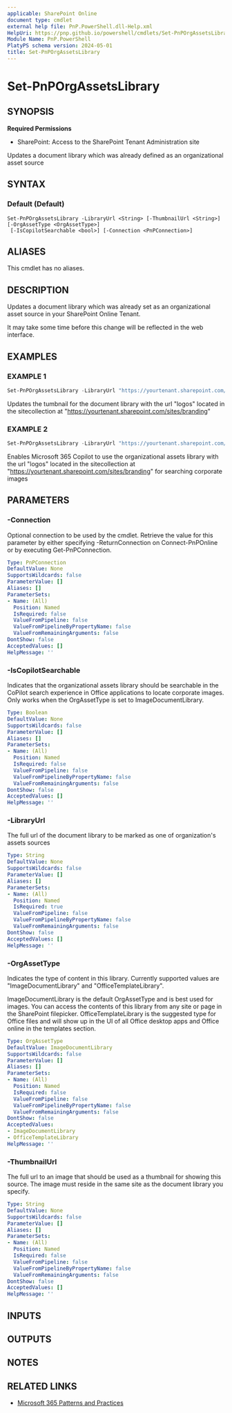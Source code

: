 ```yaml
---
applicable: SharePoint Online
document type: cmdlet
external help file: PnP.PowerShell.dll-Help.xml
HelpUri: https://pnp.github.io/powershell/cmdlets/Set-PnPOrgAssetsLibrary.html
Module Name: PnP.PowerShell
PlatyPS schema version: 2024-05-01
title: Set-PnPOrgAssetsLibrary
---
```


# Set-PnPOrgAssetsLibrary

## SYNOPSIS

**Required Permissions**

* SharePoint: Access to the SharePoint Tenant Administration site

Updates a document library which was already defined as an organizational asset source

## SYNTAX

### Default (Default)

```
Set-PnPOrgAssetsLibrary -LibraryUrl <String> [-ThumbnailUrl <String>] [-OrgAssetType <OrgAssetType>]
 [-IsCopilotSearchable <bool>] [-Connection <PnPConnection>]
```

## ALIASES

This cmdlet has no aliases.

## DESCRIPTION

Updates a document library which was already set as an organizational asset source in your SharePoint Online Tenant.

It may take some time before this change will be reflected in the web interface.

## EXAMPLES

### EXAMPLE 1

```powershell
Set-PnPOrgAssetsLibrary -LibraryUrl "https://yourtenant.sharepoint.com/sites/branding/logos" -ThumbnailUrl "https://yourtenant.sharepoint.com/sites/branding/logos/thumbnail.jpg"
```

Updates the tumbnail for the document library with the url "logos" located in the sitecollection at "https://yourtenant.sharepoint.com/sites/branding"

### EXAMPLE 2

```powershell
Set-PnPOrgAssetsLibrary -LibraryUrl "https://yourtenant.sharepoint.com/sites/branding/logos" -IsCopilotSearchable:$true
```

Enables Microsoft 365 Copilot to use the organizational assets library with the url "logos" located in the sitecollection at "https://yourtenant.sharepoint.com/sites/branding" for searching corporate images

## PARAMETERS

### -Connection

Optional connection to be used by the cmdlet. Retrieve the value for this parameter by either specifying -ReturnConnection on Connect-PnPOnline or by executing Get-PnPConnection.

```yaml
Type: PnPConnection
DefaultValue: None
SupportsWildcards: false
ParameterValue: []
Aliases: []
ParameterSets:
- Name: (All)
  Position: Named
  IsRequired: false
  ValueFromPipeline: false
  ValueFromPipelineByPropertyName: false
  ValueFromRemainingArguments: false
DontShow: false
AcceptedValues: []
HelpMessage: ''
```

### -IsCopilotSearchable

Indicates that the organizational assets library should be searchable in the CoPilot search experience in Office applications to locate corporate images. Only works when the OrgAssetType is set to ImageDocumentLibrary.

```yaml
Type: Boolean
DefaultValue: None
SupportsWildcards: false
ParameterValue: []
Aliases: []
ParameterSets:
- Name: (All)
  Position: Named
  IsRequired: false
  ValueFromPipeline: false
  ValueFromPipelineByPropertyName: false
  ValueFromRemainingArguments: false
DontShow: false
AcceptedValues: []
HelpMessage: ''
```

### -LibraryUrl

The full url of the document library to be marked as one of organization's assets sources

```yaml
Type: String
DefaultValue: None
SupportsWildcards: false
ParameterValue: []
Aliases: []
ParameterSets:
- Name: (All)
  Position: Named
  IsRequired: true
  ValueFromPipeline: false
  ValueFromPipelineByPropertyName: false
  ValueFromRemainingArguments: false
DontShow: false
AcceptedValues: []
HelpMessage: ''
```

### -OrgAssetType

Indicates the type of content in this library. Currently supported values are "ImageDocumentLibrary" and "OfficeTemplateLibrary".

ImageDocumentLibrary is the default OrgAssetType and is best used for images. You can access the contents of this library from any site or page in the SharePoint filepicker. OfficeTemplateLibrary is the suggested type for Office files and will show up in the UI of all Office desktop apps and Office online in the templates section.

```yaml
Type: OrgAssetType
DefaultValue: ImageDocumentLibrary
SupportsWildcards: false
ParameterValue: []
Aliases: []
ParameterSets:
- Name: (All)
  Position: Named
  IsRequired: false
  ValueFromPipeline: false
  ValueFromPipelineByPropertyName: false
  ValueFromRemainingArguments: false
DontShow: false
AcceptedValues:
- ImageDocumentLibrary
- OfficeTemplateLibrary
HelpMessage: ''
```

### -ThumbnailUrl

The full url to an image that should be used as a thumbnail for showing this source. The image must reside in the same site as the document library you specify.

```yaml
Type: String
DefaultValue: None
SupportsWildcards: false
ParameterValue: []
Aliases: []
ParameterSets:
- Name: (All)
  Position: Named
  IsRequired: false
  ValueFromPipeline: false
  ValueFromPipelineByPropertyName: false
  ValueFromRemainingArguments: false
DontShow: false
AcceptedValues: []
HelpMessage: ''
```

## INPUTS

## OUTPUTS

## NOTES

## RELATED LINKS

- [Microsoft 365 Patterns and Practices](https://aka.ms/m365pnp)
